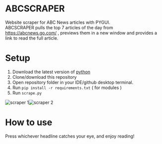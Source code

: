 # ABCSCRAPER
Website scraper for ABC News articles with PYGUI.  
ABCSCRAPER pulls the top 7 articles of the day from https://abcnews.go.com/ , previews them in a new window and provides a link to read the full article.

# Setup
1. Download the latest version of [python](https://www.python.org/downloads/)  
2. Clone/download this repository  
3. Open repository folder in your IDE/github desktop terminal.  
4. Run `pip install -r requirements.txt` ( for modules )  
5. Run `scrape.py`

![scraper 1](https://github.com/MnmP12/ABCSCRAPER/assets/126064159/837b2e1c-6fc7-4cdd-817c-8503ebda94c7)![scraper 2](https://github.com/MnmP12/ABCSCRAPER/assets/126064159/ea305dd6-134c-46e2-a105-51a806201b68)



# How to use
Press whichever headline catches your eye, and enjoy reading!
